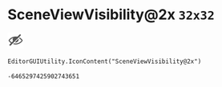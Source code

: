 # SceneViewVisibility@2x `32x32`
<img src="/img/SceneViewVisibility@2x.png" width=32 height=32>

``` CSharp
EditorGUIUtility.IconContent("SceneViewVisibility@2x")
```
```
-6465297425902743651
```
